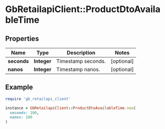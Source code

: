 # GbRetailapiClient::ProductDtoAvailableTime

## Properties

| Name | Type | Description | Notes |
| ---- | ---- | ----------- | ----- |
| **seconds** | **Integer** | Timestamp seconds. | [optional] |
| **nanos** | **Integer** | Timestamp nanos. | [optional] |

## Example

```ruby
require 'gb_retailapi_client'

instance = GbRetailapiClient::ProductDtoAvailableTime.new(
  seconds: 100,
  nanos: 100
)
```

